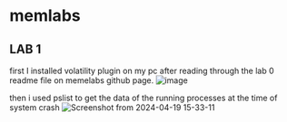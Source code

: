 # memlabs
## LAB 1
first I installed volatility plugin on my pc after reading through the lab 0 readme file on memelabs github page.
![image](https://github.com/adwait3/memlabs/assets/148553626/c2860169-2e94-475f-b5ef-33044e584e01)

then i used pslist to get the data of the running processes at the time of system crash
![Screenshot from 2024-04-19 15-33-11](https://github.com/adwait3/memlabs/assets/148553626/513ed18b-f0c5-4e60-a973-3ca0c3822d03)


